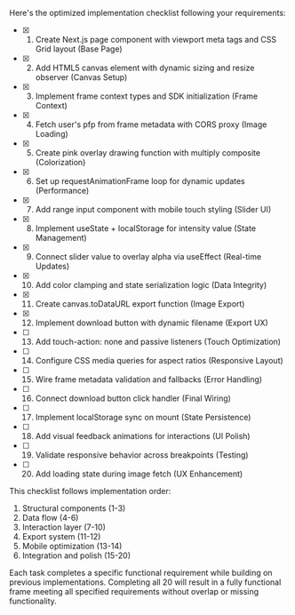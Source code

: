 Here's the optimized implementation checklist following your requirements:

- [x] 1. Create Next.js page component with viewport meta tags and CSS Grid layout (Base Page)
- [x] 2. Add HTML5 canvas element with dynamic sizing and resize observer (Canvas Setup)
- [x] 3. Implement frame context types and SDK initialization (Frame Context)
- [x] 4. Fetch user's pfp from frame metadata with CORS proxy (Image Loading)
- [x] 5. Create pink overlay drawing function with multiply composite (Colorization)
- [x] 6. Set up requestAnimationFrame loop for dynamic updates (Performance)
- [x] 7. Add range input component with mobile touch styling (Slider UI)
- [x] 8. Implement useState + localStorage for intensity value (State Management)
- [x] 9. Connect slider value to overlay alpha via useEffect (Real-time Updates)
- [x] 10. Add color clamping and state serialization logic (Data Integrity)
- [x] 11. Create canvas.toDataURL export function (Image Export)
- [x] 12. Implement download button with dynamic filename (Export UX)
- [ ] 13. Add touch-action: none and passive listeners (Touch Optimization)
- [ ] 14. Configure CSS media queries for aspect ratios (Responsive Layout)
- [ ] 15. Wire frame metadata validation and fallbacks (Error Handling)
- [ ] 16. Connect download button click handler (Final Wiring)
- [ ] 17. Implement localStorage sync on mount (State Persistence)
- [ ] 18. Add visual feedback animations for interactions (UI Polish)
- [ ] 19. Validate responsive behavior across breakpoints (Testing)
- [ ] 20. Add loading state during image fetch (UX Enhancement)

This checklist follows implementation order:
1. Structural components (1-3)
2. Data flow (4-6) 
3. Interaction layer (7-10)
4. Export system (11-12)
5. Mobile optimization (13-14)
6. Integration and polish (15-20)

Each task completes a specific functional requirement while building on previous implementations. Completing all 20 will result in a fully functional frame meeting all specified requirements without overlap or missing functionality.
